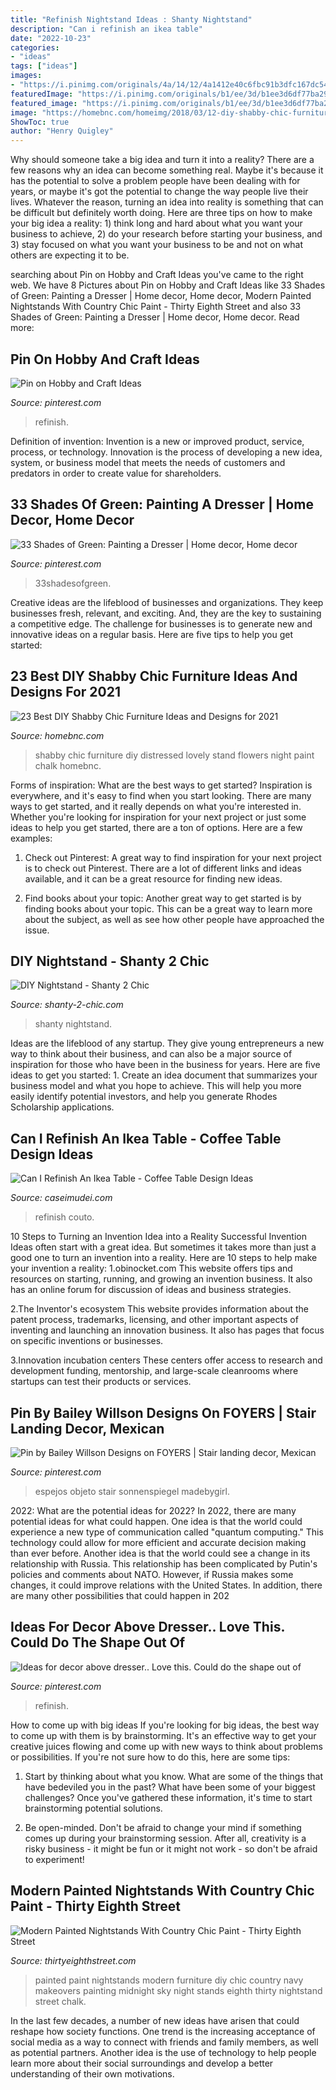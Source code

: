 ```yaml
---
title: "Refinish Nightstand Ideas : Shanty Nightstand"
description: "Can i refinish an ikea table"
date: "2022-10-23"
categories:
- "ideas"
tags: ["ideas"]
images:
- "https://i.pinimg.com/originals/4a/14/12/4a1412e40c6fbc91b3dfc167dc54760b.jpg"
featuredImage: "https://i.pinimg.com/originals/b1/ee/3d/b1ee3d6df77ba29644416c9c57c08d4f.jpg"
featured_image: "https://i.pinimg.com/originals/b1/ee/3d/b1ee3d6df77ba29644416c9c57c08d4f.jpg"
image: "https://homebnc.com/homeimg/2018/03/12-diy-shabby-chic-furniture-ideas-homebnc.jpg"
ShowToc: true
author: "Henry Quigley"
---
```



Why should someone take a big idea and turn it into a reality?
There are a few reasons why an idea can become something real. Maybe it's because it has the potential to solve a problem people have been dealing with for years, or maybe it's got the potential to change the way people live their lives. Whatever the reason, turning an idea into reality is something that can be difficult but definitely worth doing. Here are three tips on how to make your big idea a reality: 1) think long and hard about what you want your business to achieve, 2) do your research before starting your business, and 3) stay focused on what you want your business to be and not on what others are expecting it to be.

	

		
searching about Pin on Hobby and Craft Ideas you've came to the right web. We have 8 Pictures about Pin on Hobby and Craft Ideas like 33 Shades of Green: Painting a Dresser | Home decor, Home decor, Modern Painted Nightstands With Country Chic Paint - Thirty Eighth Street and also 33 Shades of Green: Painting a Dresser | Home decor, Home decor. Read more:
		
    
## Pin On Hobby And Craft Ideas

<img loading=lazy src="https://i.pinimg.com/736x/e2/a2/bb/e2a2bb7c1e7298ffd301e2c4d798cb58--refinish-wood-furniture-wooden-furniture.jpg" onerror="this.onerror=null;this.src='https://tse3.mm.bing.net/th?id=OIP.fCU0jzTwnnlc9XQYm7OjGwAAAA&amp;pid=15.1';" alt="Pin on Hobby and Craft Ideas">

_Source: pinterest.com_

>refinish. 

	

Definition of invention:
Invention is a new or improved product, service, process, or technology. Innovation is the process of developing a new idea, system, or business model that meets the needs of customers and predators in order to create value for shareholders.

    
## 33 Shades Of Green: Painting A Dresser | Home Decor, Home Decor

<img loading=lazy src="https://i.pinimg.com/originals/4a/14/12/4a1412e40c6fbc91b3dfc167dc54760b.jpg" onerror="this.onerror=null;this.src='https://tse2.mm.bing.net/th?id=OIP.NUXSbS17I4MKoxlzNKNaRgAAAA&amp;pid=15.1';" alt="33 Shades of Green: Painting a Dresser | Home decor, Home decor">

_Source: pinterest.com_

>33shadesofgreen. 

	

Creative ideas are the lifeblood of businesses and organizations. They keep businesses fresh, relevant, and exciting. And, they are the key to sustaining a competitive edge. The challenge for businesses is to generate new and innovative ideas on a regular basis. Here are five tips to help you get started:

    
## 23 Best DIY Shabby Chic Furniture Ideas And Designs For 2021

<img loading=lazy src="https://homebnc.com/homeimg/2018/03/12-diy-shabby-chic-furniture-ideas-homebnc.jpg" onerror="this.onerror=null;this.src='https://tse1.mm.bing.net/th?id=OIP.EjrjNtkrgvzvfQJbe6G9-AHaKf&amp;pid=15.1';" alt="23 Best DIY Shabby Chic Furniture Ideas and Designs for 2021">

_Source: homebnc.com_

>shabby chic furniture diy distressed lovely stand flowers night paint chalk homebnc. 

	

Forms of inspiration: What are the best ways to get started?
Inspiration is everywhere, and it's easy to find when you start looking. There are many ways to get started, and it really depends on what you're interested in. Whether you're looking for inspiration for your next project or just some ideas to help you get started, there are a ton of options. Here are a few examples:
1. Check out Pinterest: A great way to find inspiration for your next project is to check out Pinterest. There are a lot of different links and ideas available, and it can be a great resource for finding new ideas.

2. Find books about your topic: Another great way to get started is by finding books about your topic. This can be a great way to learn more about the subject, as well as see how other people have approached the issue.


    
## DIY Nightstand - Shanty 2 Chic

<img loading=lazy src="https://i2.wp.com/www.shanty-2-chic.com/wp-content/uploads/2014/01/Plank-wood-table.jpg?ssl=1" onerror="this.onerror=null;this.src='https://tse2.mm.bing.net/th?id=OIP.wGRtXJP2dvc7A6LFoyKy5QHaLH&amp;pid=15.1';" alt="DIY Nightstand - Shanty 2 Chic">

_Source: shanty-2-chic.com_

>shanty nightstand. 

	

Ideas are the lifeblood of any startup. They give young entrepreneurs a new way to think about their business, and can also be a major source of inspiration for those who have been in the business for years. Here are five ideas to get you started: 1. Create an idea document that summarizes your business model and what you hope to achieve. This will help you more easily identify potential investors, and help you generate Rhodes Scholarship applications. 
    
## Can I Refinish An Ikea Table - Coffee Table Design Ideas

<img loading=lazy src="https://www.lucianacouto.com/wp-content/uploads/2019/05/hack-table-ikea-1024x576.jpg" onerror="this.onerror=null;this.src='https://tse1.mm.bing.net/th?id=OIP.ZrK3sRFJZQhOc_w2B2lamAHaEK&amp;pid=15.1';" alt="Can I Refinish An Ikea Table - Coffee Table Design Ideas">

_Source: caseimudei.com_

>refinish couto. 

	

10 Steps to Turning an Invention Idea into a Reality
Successful Invention Ideas often start with a great idea. But sometimes it takes more than just a good one to turn an invention into a reality. Here are 10 steps to help make your invention a reality:
1.obinocket.com This website offers tips and resources on starting, running, and growing an invention business. It also has an online forum for discussion of ideas and business strategies.

2.The Inventor's ecosystem This website provides information about the patent process, trademarks, licensing, and other important aspects of inventing and launching an innovation business. It also has pages that focus on specific inventions or businesses.

3.Innovation incubation centers These centers offer access to research and development funding, mentorship, and large-scale cleanrooms where startups can test their products or services.

    
## Pin By Bailey Willson Designs On FOYERS | Stair Landing Decor, Mexican

<img loading=lazy src="https://i.pinimg.com/originals/b1/ee/3d/b1ee3d6df77ba29644416c9c57c08d4f.jpg" onerror="this.onerror=null;this.src='https://tse4.mm.bing.net/th?id=OIP.c8sGNDl3_T4Vzzl_o4_HSAHaLg&amp;pid=15.1';" alt="Pin by Bailey Willson Designs on FOYERS | Stair landing decor, Mexican">

_Source: pinterest.com_

>espejos objeto stair sonnenspiegel madebygirl. 

	

2022: What are the potential ideas for 2022?
In 2022, there are many potential ideas for what could happen. One idea is that the world could experience a new type of communication called "quantum computing." This technology could allow for more efficient and accurate decision making than ever before. Another idea is that the world could see a change in its relationship with Russia. This relationship has been complicated by Putin's policies and comments about NATO. However, if Russia makes some changes, it could improve relations with the United States. In addition, there are many other possibilities that could happen in 202
    
## Ideas For Decor Above Dresser.. Love This. Could Do The Shape Out Of

<img loading=lazy src="https://i.pinimg.com/originals/a9/11/55/a91155248003f2a7e874dee8e135f62e.jpg" onerror="this.onerror=null;this.src='https://tse2.mm.bing.net/th?id=OIP.5E4LTFtKxhzQ9O15hzROZAHaHa&amp;pid=15.1';" alt="Ideas for decor above dresser.. Love this. Could do the shape out of">

_Source: pinterest.com_

>refinish. 

	

How to come up with big ideas
If you're looking for big ideas, the best way to come up with them is by brainstorming. It's an effective way to get your creative juices flowing and come up with new ways to think about problems or possibilities. If you're not sure how to do this, here are some tips:
1. Start by thinking about what you know. What are some of the things that have bedeviled you in the past? What have been some of your biggest challenges? Once you've gathered these information, it's time to start brainstorming potential solutions.

2. Be open-minded. Don't be afraid to change your mind if something comes up during your brainstorming session. After all, creativity is a risky business - it might be fun or it might not work - so don't be afraid to experiment!


    
## Modern Painted Nightstands With Country Chic Paint - Thirty Eighth Street

<img loading=lazy src="https://2.bp.blogspot.com/-Yyi9WK40VAk/V-qjJxSZymI/AAAAAAAAEtk/R6hrP9ZEcbkdYE6fRhtj6e13-7I_kc4BwCLcB/s1600/Blue%2BPainted%2BNightstands%2BWith%2BCountry%2BChic%2BPaint%2BMidnight%2BSky%2B%25281%2Bof%2B1%2529.jpg" onerror="this.onerror=null;this.src='https://tse1.mm.bing.net/th?id=OIP.4OTLBepj1IvQdNoP7D-kjgHaJ4&amp;pid=15.1';" alt="Modern Painted Nightstands With Country Chic Paint - Thirty Eighth Street">

_Source: thirtyeighthstreet.com_

>painted paint nightstands modern furniture diy chic country navy makeovers painting midnight sky night stands eighth thirty nightstand street chalk. 

	

In the last few decades, a number of new ideas have arisen that could reshape how society functions. One trend is the increasing acceptance of social media as a way to connect with friends and family members, as well as potential partners. Another idea is the use of technology to help people learn more about their social surroundings and develop a better understanding of their own motivations.

